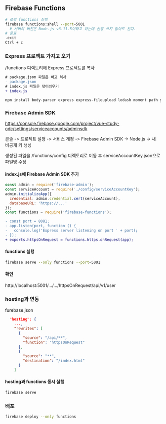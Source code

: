 ## Firebase Functions
```sh
# 로컬 functions 실행
firebase functions:shell --port=5001
  # 서버의 버전은 Node.js v6.11.5이라고 하는데 신경 쓰지 않아도 된다.
# 종료
.exit
Ctrl + c
```

### Express 프로젝트 가지고 오기
/functions 디렉토리에 Express 프로젝트를 복사
```diff
# package.json 파일은 빼고 복사
- package.json
# index.js 파일은 덮어씌우기
+ index.js
```
```sh
npm install body-parser express express-fileupload lodash moment path yamljs swagger-ui-express
```

### Firebase Admin SDK
https://console.firebase.google.com/project/vue-study-odc/settings/serviceaccounts/adminsdk

콘솔 -> 프로젝트 설정 -> 서비스 계정 -> Firebase Admin SDK -> Node.js -> 새 비공개 키 생성

생성된 파일을 /functions/config 디렉토리로 이동 후 serviceAccountKey.json으로 파일명 수정

#### index.js에 Firebase Admin SDK 추가
```js
const admin = require('firebase-admin');
const serviceAccount = require('./config/serviceAccountKey');
admin.initializeApp({
  credential: admin.credential.cert(serviceAccount),
  databaseURL: 'https://...'
});
const functions = require('firebase-functions');
```
```diff
- const port = 8081;
- app.listen(port, function () {
-   console.log('Express server listening on port ' + port);
- });
+ exports.httpsOnRequest = functions.https.onRequest(app);
```

#### functions 실행
```sh
firebase serve --only functions --port=5001
```

#### 확인
http://localhost:5001/.../.../httpsOnRequest/api/v1/user

### hosting과 연동
furebase.json
```json
  "hosting": {
    ...,
    "rewrites": [
      {
        "source": "/api/**",
        "function": "httpsOnRequest"
      },
      {
        "source": "**",
        "destination": "/index.html"
      }
    ]
```

#### hosting과 functions 동시 실행
```sh
firebase serve
```

### 배포
```sh
firebase deploy --only functions
```
